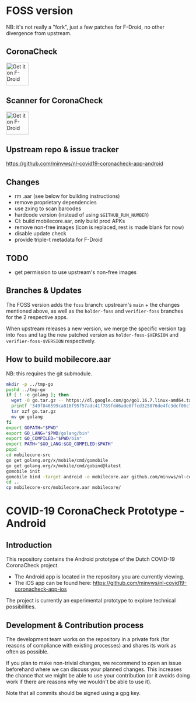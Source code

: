 # FOSS version

NB: it's not really a "fork", just a few patches for F-Droid, no other
divergence from upstream.

## CoronaCheck

<a href="https://f-droid.org/packages/nl.rijksoverheid.ctr.holder/"><img src="https://f-droid.org/badge/get-it-on.png" alt="Get it on F-Droid" height="62" /></a>

## Scanner for CoronaCheck

<a href="https://f-droid.org/packages/nl.rijksoverheid.ctr.verifier/"><img src="https://f-droid.org/badge/get-it-on.png" alt="Get it on F-Droid" height="62" /></a>

## Upstream repo & issue tracker

https://github.com/minvws/nl-covid19-coronacheck-app-android

## Changes

* rm .aar (see below for building instructions)
* remove proprietary dependencies
* use zxing to scan barcodes
* hardcode version (instead of using `$GITHUB_RUN_NUMBER`)
* CI: build mobilecore.aar, only build prod APKs
* remove non-free images (icon is replaced, rest is made blank for now)
* disable update check
* provide triple-t metadata for F-Droid

## TODO

* get permission to use upstream's non-free images

## Branches & Updates

The FOSS version adds the `foss` branch: upstream's `main` + the
changes mentioned above, as well as the `holder-foss` and
`verifier-foss` branches for the 2 respective apps.

When upstream releases a new version, we merge the specific version
tag into `foss` and tag the new patched version as
`holder-foss-$VERSION` and `verifier-foss-$VERSION` respectively.

## How to build mobilecore.aar

NB: this requires the git submodule.

```sh
mkdir -p ../tmp-go
pushd ../tmp-go
if [ ! -e golang ]; then
  wget -O go.tar.gz -- https://dl.google.com/go/go1.16.7.linux-amd64.tar.gz
  printf '349f846599ca816f95f57adc41f789fdd6ade0ffcd325076de4fc3dcf06c72ae1474170ed5760e505a54a3ab10b1aa65d127f14a63cba27dec6672a1bcd2fbc6  go.tar.gz\n' | sha512sum -c
  tar xzf go.tar.gz
  mv go golang
fi
export GOPATH="$PWD"
export GO_LANG="$PWD/golang/bin"
export GO_COMPILED="$PWD/bin"
export PATH="$GO_LANG:$GO_COMPILED:$PATH"
popd
cd mobilecore-src
go get golang.org/x/mobile/cmd/gomobile
go get golang.org/x/mobile/cmd/gobind@latest
gomobile init
gomobile bind -target android -o mobilecore.aar github.com/minvws/nl-covid19-coronacheck-mobile-core
cd ..
cp mobilecore-src/mobilecore.aar mobilecore/
```

# COVID-19 CoronaCheck Prototype - Android

## Introduction
This repository contains the Android prototype of the Dutch COVID-19 CoronaCheck project.

* The Android app is located in the repository you are currently viewing.
* The iOS app can be found here: https://github.com/minvws/nl-covid19-coronacheck-app-ios

The project is currently an experimental prototype to explore technical possibilities.

## Development & Contribution process

The development team works on the repository in a private fork (for reasons of compliance with existing processes) and shares its work as often as possible.

If you plan to make non-trivial changes, we recommend to open an issue beforehand where we can discuss your planned changes.
This increases the chance that we might be able to use your contribution (or it avoids doing work if there are reasons why we wouldn't be able to use it).

Note that all commits should be signed using a gpg key.

